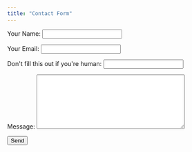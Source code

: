 ```yaml
---
title: "Contact Form"
---
```

<form 
  name="contact" 
  method="POST" 
  data-netlify="true"
  netlify-honeypot="bot-field" >
  <input 
    type="hidden" 
    name="subject" 
    value="Contact form submission from hornjourney.com" />
  <p><label>Your Name: <input type="text" name="name" /></label>
  </p>
  <p><label>Your Email: <input type="email" name="email" /></label>
  </p>
  <p class="gpb">
    <label>
      Don't fill this out if you're human: <input name="bot-field" />
    </label>
  </p>
  <p><label>Message: <textarea cols="40" rows="8" name="message"></textarea></label>
  </p>
  <p>
    <button type="submit">Send</button>
  </p>
</form>

